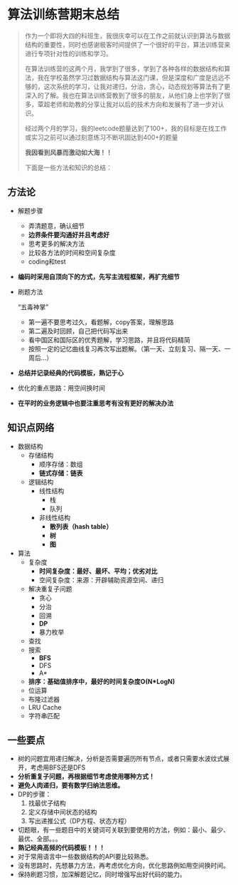 # 算法训练营期末总结

> 作为一个即将大四的科班生，我很庆幸可以在工作之前就认识到算法与数据结构的重要性，同时也感谢极客时间提供了一个很好的平台，算法训练营来进行专项针对性的训练和学习。
>
> 在算法训练营的这两个月，我学到了很多，学到了各种各样的数据结构和算法，我在学校虽然学习过数据结构与算法这门课，但是深度和广度是远远不够的，这次系统的学习，让我对递归，分治，贪心，动态规划等算法有了更深入的了解。我也在算法训练营教到了很多的朋友，从他们身上也学到了很多，覃超老师和助教的分享让我对以后的技术方向和发展有了进一步对认识。
>
> 经过两个月的学习，我的leetcode题量达到了100+，我的目标是在找工作或实习之前可以通过刻意练习不断巩固达到400+的题量
>
> **我因看到风暴而激动如大海！！**
>
> 下面是一些方法和知识的总结：

## 方法论

- 解题步骤

  - 弄清题意，确认细节
  - **边界条件要沟通好并且考虑好**
  - 思考更多的解决方法
  - 比较各方法的时间和空间复杂度
  - coding和test

- **编码时采用自顶向下的方式，先写主流程框架，再扩充细节**

- 刷题方法

  “五毒神掌”

  - 第一遍不要思考过久，看题解，copy答案，理解思路
  - 第二遍及时回顾，自己把代码写出来
  - 看中国区和国际区的优秀题解，学习思路，并且将代码精简
  - 按照一定的记忆曲线复习再次写出题解。（第一天、立刻复习、隔一天、一周后...）

- **总结并记录经典的代码模板，熟记于心**

- 优化的重点思路：用空间换时间

- **在平时的业务逻辑中也要注重思考有没有更好的解决办法**

## 知识点网络

- 数据结构
  - 存储结构
    - 顺序存储：数组
    - **链式存储：链表**
  - 逻辑结构
    - 线性结构
      - 栈
      - 队列
    - 非线性结构
      - **散列表（hash table）**
      - **树**
      - **图**
- 算法
  - 复杂度
    - **时间复杂度：最好、最坏、平均；优劣对比**
    - 空间复杂度：来源：开辟辅助资源空间、递归
  - 解决重复子问题
    - 贪心
    - 分治
    - 回溯
    - **DP**
    - 暴力枚举
  - 查找
  - 搜索
    - **BFS**
    - DFS
    - A*
  - **排序：基础值排序中，最好的时间复杂度O(N*LogN)**
  - 位运算
  - 布隆过滤器
  - LRU Cache
  - 字符串匹配

## 一些要点

- 树的问题宜用递归解决，分析是否需要遍历所有节点，或者只需要水波纹式展开，考虑用BFS还是DFS
- **分析重复子问题，再根据细节考虑使用哪种方式！**
- **避免人肉递归，要有数学归纳法思维。**
- DP的步骤：
  1. 找最优子结构
  2. 定义存储中间状态的结构
  3. 写出递推公式（DP方程、状态方程）
- 切题眼，有一些题目中的关键词可关联到要使用的方法，例如：最小、最少、最优、全部。。。
- **熟记经典高频的代码模板！！！**
- 对于常用语言中一些数据结构的API要比较熟悉。
- 没有思路时，先想暴力方法，再考虑优化方向，优化思路例如用空间换时间。
- 保持刷题习惯，加深解题记忆，同时增强写出好代码的能力。